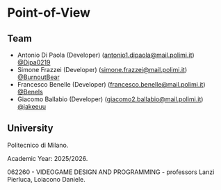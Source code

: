 # Point-of-View

## Team
- Antonio Di Paola (Developer) (antonio1.dipaola@mail.polimi.it) [@Dipa0219](https://github.com/Dipa0219)
- Simone Frazzei (Developer) (simone.frazzei@mail.polimi.it) [@BurnoutBear](https://github.com/BurnoutBear)
- Francesco Benelle (Developer) (francesco.benelle@mail.polimi.it) [@Benels](https://github.com/Benels)
- Giacomo Ballabio (Developer) (giacomo2.ballabio@mail.polimi.it) [@jakeeuu](https://github.com/jakeeuu)

## University

Politecnico di Milano.

Academic Year: 2025/2026.

062260 - VIDEOGAME DESIGN AND PROGRAMMING - professors Lanzi Pierluca, Loiacono Daniele.
